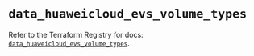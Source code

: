 # `data_huaweicloud_evs_volume_types`

Refer to the Terraform Registry for docs: [`data_huaweicloud_evs_volume_types`](https://registry.terraform.io/providers/huaweicloud/huaweicloud/1.71.1/docs/data-sources/evs_volume_types).
